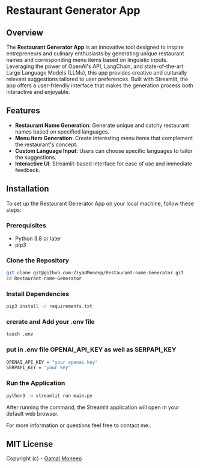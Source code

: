 # Restaurant Generator App

## Overview
The **Restaurant Generator App** is an innovative tool designed to inspire entrepreneurs and culinary enthusiasts by generating unique restaurant names and corresponding menu items based on linguistic inputs. Leveraging the power of OpenAI's API, LangChain, and state-of-the-art Large Language Models (LLMs), this app provides creative and culturally relevant suggestions tailored to user preferences. Built with Streamlit, the app offers a user-friendly interface that makes the generation process both interactive and enjoyable.

## Features
- **Restaurant Name Generation**: Generate unique and catchy restaurant names based on specified languages.
- **Menu Item Generation**: Create interesting menu items that complement the restaurant's concept.
- **Custom Language Input**: Users can choose specific languages to tailor the suggestions.
- **Interactive UI**: Streamlit-based interface for ease of use and immediate feedback.

## Installation

To set up the Restaurant Generator App on your local machine, follow these steps:

### Prerequisites
- Python 3.8 or later
- pip3

### Clone the Repository
```bash
git clone git@github.com:ZiyadMoneep/Restaurant-name-Generator.git
cd Restaurant-name-Generator
```

### Install Dependencies
```bash
pip3 install -r requirements.txt
```

### crerate and Add your .env file
```bash
touch .env
```

### put in .env file OPENAI_API_KEY as well as SERPAPI_KEY
```bash
OPENAI_API_KEY = "your openai key"
SERPAPI_KEY = "your key"
```

### Run the Application
```bash
python3 -m streamlit run main.py
```

After running the command, the Streamlit application will open in your default web browser.

For more information or questions feel free to contact me..

## MIT License

Copyright (c) - [Gamal Moneep](zmoneep.xyz)
